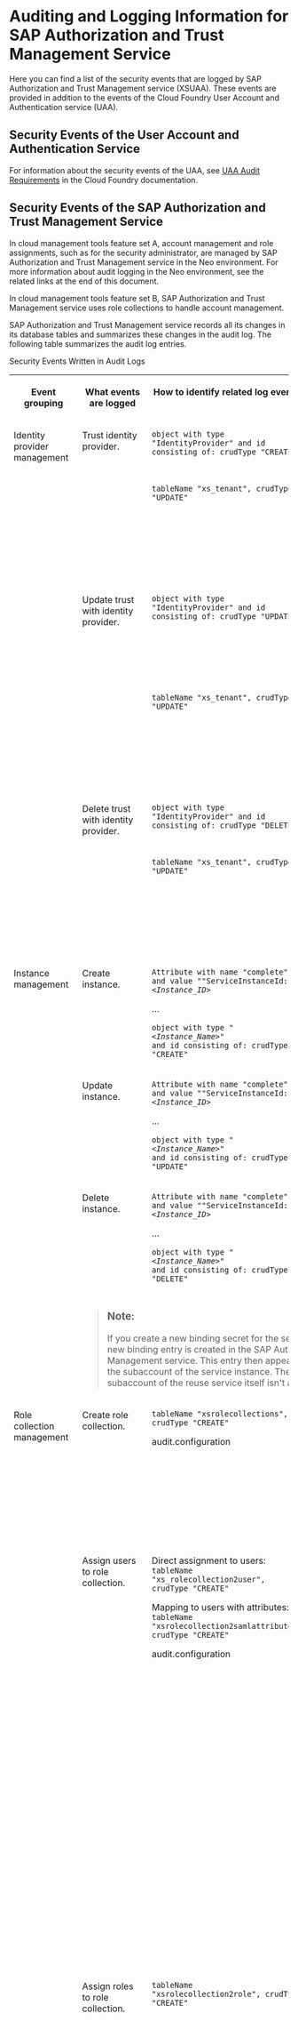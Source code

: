 <!-- loiod8f4b7c7298a422183beddb4ad47c108 -->

# Auditing and Logging Information for SAP Authorization and Trust Management Service

Here you can find a list of the security events that are logged by SAP Authorization and Trust Management service \(XSUAA\). These events are provided in addition to the events of the Cloud Foundry User Account and Authentication service \(UAA\).



<a name="loiod8f4b7c7298a422183beddb4ad47c108__section_xmv_pfp_spb"/>

## Security Events of the User Account and Authentication Service

For information about the security events of the UAA, see [UAA Audit Requirements](https://docs.cloudfoundry.org/running/managing-cf/uaa-audit-requirements.html) in the Cloud Foundry documentation.



<a name="loiod8f4b7c7298a422183beddb4ad47c108__section_ekp_ggp_spb"/>

## Security Events of the SAP Authorization and Trust Management Service

In cloud management tools feature set A, account management and role assignments, such as for the security administrator, are managed by SAP Authorization and Trust Management service in the Neo environment. For more information about audit logging in the Neo environment, see the related links at the end of this document.

In cloud management tools feature set B, SAP Authorization and Trust Management service uses role collections to handle account management.

SAP Authorization and Trust Management service records all its changes in its database tables and summarizes these changes in the audit log. The following table summarizes the audit log entries.

<a name="loiod8f4b7c7298a422183beddb4ad47c108__table_dqf_pkf_p4b"/>Security Events Written in Audit Logs


<table>
<tr>
<th valign="top">

Event grouping



</th>
<th valign="top">

What events are logged



</th>
<th valign="top">

How to identify related log events



</th>
<th valign="top">

Additional information



</th>
</tr>
<tr>
<td valign="top" rowspan="6">

Identity provider management



</td>
<td valign="top" rowspan="2">

Trust identity provider.



</td>
<td valign="top">

 `object with type "IdentityProvider" and id consisting of: crudType "CREATE"` 



</td>
<td valign="top">

Attributes of the identity provider.



</td>
</tr>
<tr>
<td valign="top">

 `tableName "xs_tenant", crudType "UPDATE"` 



</td>
<td valign="top">

Trusting an identity provider using OpenID Connect triggers a change in the XSUAA tenant.



</td>
</tr>
<tr>
<td valign="top" rowspan="2">

Update trust with identity provider.



</td>
<td valign="top">

 `object with type "IdentityProvider" and id consisting of: crudType "UPDATE"` 



</td>
<td valign="top">

Old attributes of the identity provider and any attributes required to identify the changes.



</td>
</tr>
<tr>
<td valign="top">

 `tableName "xs_tenant", crudType "UPDATE"` 



</td>
<td valign="top">

Updating trust in an identity provider using OpenID Connect can trigger a change in the XSUAA tenant.



</td>
</tr>
<tr>
<td valign="top" rowspan="2">

Delete trust with identity provider.



</td>
<td valign="top">

 `object with type "IdentityProvider" and id consisting of: crudType "DELETE"` 



</td>
<td valign="top">

Attributes of the service instance.



</td>
</tr>
<tr>
<td valign="top">

 `tableName "xs_tenant", crudType "UPDATE"` 



</td>
<td valign="top">

Removing trust in an identity provider using OpenID Connect triggers a change in the XSUAA tenant.



</td>
</tr>
<tr>
<td valign="top" rowspan="4">

Instance management



</td>
<td valign="top">

Create instance.



</td>
<td valign="top">

<code>Attribute with name "complete" and value ""ServiceInstanceId: <i class="varname">&lt;Instance_ID&gt;</i></code>

…

<code>object with type "<i class="varname">&lt;Instance_Name&gt;</i>" and id consisting of: crudType "CREATE"</code>



</td>
<td valign="top">

Attributes of the service instance.



</td>
</tr>
<tr>
<td valign="top">

Update instance.



</td>
<td valign="top">

<code>Attribute with name "complete" and value ""ServiceInstanceId: <i class="varname">&lt;Instance_ID&gt;</i></code>

…

<code>object with type "<i class="varname">&lt;Instance_Name&gt;</i>" and id consisting of: crudType "UPDATE"</code>



</td>
<td valign="top">

Old attributes of the service instance and any attributes required to identify the changes.



</td>
</tr>
<tr>
<td valign="top">

Delete instance.



</td>
<td valign="top">

<code>Attribute with name "complete" and value ""ServiceInstanceId: <i class="varname">&lt;Instance_ID&gt;</i></code>

…

<code>object with type "<i class="varname">&lt;Instance_Name&gt;</i>" and id consisting of: crudType "DELETE"</code>



</td>
<td valign="top">

Attributes of the service instance.



</td>
</tr>
<tr>
<td valign="top" colspan="3">

> ### Note:  
> If you create a new binding secret for the service instance, a new binding entry is created in the SAP Authorization and Trust Management service. This entry then appears in the audit log of the subaccount of the service instance. The audit log of the subaccount of the reuse service itself isn't affected.



</td>
</tr>
<tr>
<td valign="top" rowspan="4">

Role collection management



</td>
<td valign="top">

Create role collection.



</td>
<td valign="top">

`tableName "xsrolecollections", crudType "CREATE"`

audit.configuration



</td>
<td valign="top">

Other attributes:

-   Timestamp

-   Origin key

-   Role collection name

-   Zone ID




</td>
</tr>
<tr>
<td valign="top">

Assign users to role collection.



</td>
<td valign="top">

Direct assignment to users: `tableName "xs_rolecollection2user", crudType "CREATE"`

Mapping to users with attributes: `tableName "xsrolecollection2samlattribute", crudType "CREATE"`

audit.configuration



</td>
<td valign="top">

Other attributes for direct assignment:

-   Timestamp

-   Origin key

-   User SCIM ID

-   Zone ID

-   Role collection name


Other attributes for mapping:

-   Timestamp

-   Origin key

-   Attribute name

-   Attribute value

-   Identity provider URL

-   Zone ID

-   Role collection name




</td>
</tr>
<tr>
<td valign="top">

Assign roles to role collection.



</td>
<td valign="top">

 `tableName "xsrolecollection2role", crudType "CREATE"` 



</td>
<td valign="top">

-   Timestamp

-   Origin key

-   Role name

-   Role zone ID

-   Role template name

-   Role collection zone ID

-   Role template app ID

-   Role collection name




</td>
</tr>
<tr>
<td valign="top">

Delete role collection.



</td>
<td valign="top">

`tableName "xsrolecollections", crudType "DELETE"`

audit.configuration



</td>
<td valign="top">

Other attributes:

-   Timestamp

-   Origin key

-   Role collection name

-   Zone ID




</td>
</tr>
<tr>
<td valign="top" rowspan="3">

Role management



</td>
<td valign="top">

Create role.



</td>
<td valign="top">

`tableName "xsrole", crudType "CREATE"`

audit.configuration



</td>
<td valign="top">

Other attributes:

-   Timestamp

-   Origin key

-   App ID

-   Role name

-   Role template name

-   Zone ID




</td>
</tr>
<tr>
<td valign="top">

Modify attribute values in role.



</td>
<td valign="top">

`tableName "xsattribute2role", crudType "CREATE"`

audit.configuration



</td>
<td valign="top">

Other attributes:

-   Timestamp

-   Origin key

-   Role name

-   Zone ID

-   Attribute app ID

-   Role template name

-   Attribute name

-   Attribute value

-   Role template app ID




</td>
</tr>
<tr>
<td valign="top">

Delete role.



</td>
<td valign="top">

`tableName "xsrole", crudType "DELETE"`

audit.configuration



</td>
<td valign="top">

Other attributes:

-   Timestamp

-   Origin key

-   Role template app ID

-   Role name

-   Role template name

-   Zone ID




</td>
</tr>
<tr>
<td valign="top" rowspan="7">

SAML authentication



</td>
<td valign="top" rowspan="5">

Authentication error



</td>
<td valign="top">

`SAMLAuthenticationError`

<code>Response issue time is either too old or with date in the future. Sync IdP to match skew <i class="varname">&lt;skew&gt;</i></code>

audit.security-events



</td>
<td valign="top">

Occurs when the time skew between SAP Authorization and Trust Management service and the identity provider is larger than 60 seconds. Or the authentication response took more than 60 seconds to reach the SAP Authorization and Trust Management service after being issued.

Check the time skew between the identity provider and SAP Authorization and Trust Management service. Synchronize the clock of the identity provider.



</td>
</tr>
<tr>
<td valign="top">

`SAMLAuthenticationError`

<code>Unexpected AuthnResponse : Existing authentication - <i class="varname">&lt;user&gt;</i></code>

audit.security-events



</td>
<td valign="top">

The user has probably chosen the back button on the browser, triggering a second authentication request to the identity provider with the same user ID. The identity provider issues a second authentication response for the same user ID. SAP Authorization and Trust Management service rejects duplicate responses.



</td>
</tr>
<tr>
<td valign="top">

`SAMLAuthenticationError`

<code>AuthnRequest expired - ID: <i class="varname">&lt;request_id&gt;</i> Destination: <i class="varname">&lt;identity_provider_destination&gt;</i></code>

audit.security-events



</td>
<td valign="top">

Occurs when an authentication response from an identity provider takes more than 15 minutes.

If this error occurs consistently, check why the identity provider needs more than 15 minutes to issue an authentication response.



</td>
</tr>
<tr>
<td valign="top">

`SAMLAuthenticationError`

`InResponseToField of Response doesn‘t correspond to the sent message`

audit.security-events



</td>
<td valign="top">

Occurs when a user attempts to log on or refresh a session for which the authentication request has expired, for example, if this message is preceded by `AuthnRequest expired - ID`.



</td>
</tr>
<tr>
<td valign="top">

`SAMLAuthenticationError`

`No valid credential to evaluate the token`

audit.security-events



</td>
<td valign="top">

Occurs when the certificate used to sign the SAML response isn't valid.



</td>
</tr>
<tr>
<td valign="top">

Authentication success



</td>
<td valign="top">

`UserAuthenticationSuccess`

audit.security-events



</td>
<td valign="top">

These entries are in addition to the entries made by the UAA. See the previous section *Security Events of the User Account and Authentication Service*. Authentication success includes:

-   User name

-   Principle \(SCIM user ID\)

-   Origin key

-   Zone ID




</td>
</tr>
<tr>
<td valign="top">

SAML responses



</td>
<td valign="top">

<code>"msgNo":<i class="varname">&lt;index&gt;</i>,"msgId":"<i class="varname">&lt;message_id&gt;</i>",</code>

audit.security-events



</td>
<td valign="top">

We include SAML responses in the audit log for web single sign-on and SAML bearer assertions.

> ### Note:  
> When messages exceed 4k, we break the messages into multiple entries. We identify each message with a `msgId` GUID and the parts with a `msgNo` index. To view the whole SAML response, gather the parts and stitch the contents together.



</td>
</tr>
</table>

**Related Information**  


[Audit Logging in the Neo Environment](https://help.sap.com/viewer/ea72206b834e4ace9cd834feed6c0e09/Cloud/en-US/02c39712c1064c96b37c1ea5bc9420dc.html)

